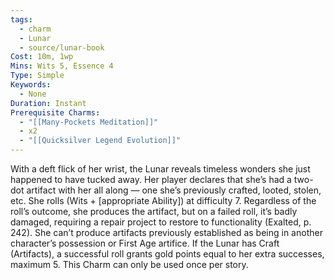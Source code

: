 ```yaml
---
tags:
  - charm
  - Lunar
  - source/lunar-book
Cost: 10m, 1wp
Mins: Wits 5, Essence 4
Type: Simple
Keywords:
  - None
Duration: Instant
Prerequisite Charms:
  - "[[Many-Pockets Meditation]]"
  - x2
  - "[[Quicksilver Legend Evolution]]"
---
```

With a deft flick of her wrist, the Lunar reveals timeless wonders she just happened to have tucked away. Her player declares that she’s had a two-dot artifact with her all along — one she’s previously crafted, looted, stolen, etc. She rolls (Wits + [appropriate Ability]) at difficulty 7. Regardless of the roll’s outcome, she produces the artifact, but on a failed roll, it’s badly damaged, requiring a repair project to restore to functionality (Exalted, p. 242). She can’t produce artifacts previously established as being in another character’s possession or First Age artifice. If the Lunar has Craft (Artifacts), a successful roll grants gold points equal to her extra successes, maximum 5. This Charm can only be used once per story.


